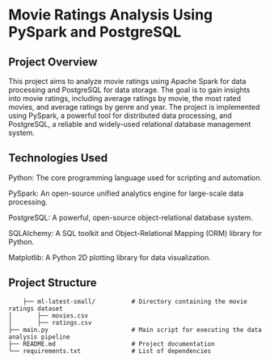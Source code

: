 # Movie Ratings Analysis Using PySpark and PostgreSQL #

## Project Overview ##
  This project aims to analyze movie ratings using Apache Spark for data processing and PostgreSQL for data storage. 
  The goal is to gain insights into movie ratings, including average ratings by movie, the most rated movies, and average ratings by genre and year. 
  The project is implemented using PySpark, a powerful tool for distributed data processing, and PostgreSQL, a reliable and widely-used relational database management system.

## Technologies Used ##
  
  Python: The core programming language used for scripting and automation.
  
  PySpark: An open-source unified analytics engine for large-scale data processing.
  
  PostgreSQL: A powerful, open-source object-relational database system.
  
  SQLAlchemy: A SQL toolkit and Object-Relational Mapping (ORM) library for Python.
  
  Matplotlib: A Python 2D plotting library for data visualization.

## Project Structure ##
  ```├── data/
      ├── ml-latest-small/          # Directory containing the movie ratings dataset
  │       ├── movies.csv
  │       ├── ratings.csv
  ├── main.py                       # Main script for executing the data analysis pipeline
  ├── README.md                     # Project documentation
  └── requirements.txt              # List of dependencies
```




